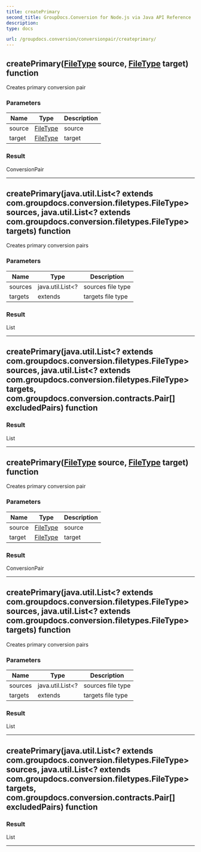 ```yaml
---
title: createPrimary
second_title: GroupDocs.Conversion for Node.js via Java API Reference
description: 
type: docs

url: /groupdocs.conversion/conversionpair/createprimary/
---
```


## createPrimary([FileType](../../filetype) source, [FileType](../../filetype) target)  function
Creates primary conversion pair

### Parameters

| Name | Type | Description |
| --- | --- | --- |
| source | [FileType](../filetype) | source |
| target | [FileType](../../filetype) | target |

### Result
ConversionPair


---


## createPrimary(java.util.List<? extends com.groupdocs.conversion.filetypes.FileType> sources, java.util.List<? extends com.groupdocs.conversion.filetypes.FileType> targets)  function
Creates primary conversion pairs

### Parameters

| Name | Type | Description |
| --- | --- | --- |
| sources | java.util.List<? | sources file type |
| targets | extends | targets file type |

### Result
List


---


## createPrimary(java.util.List<? extends com.groupdocs.conversion.filetypes.FileType> sources, java.util.List<? extends com.groupdocs.conversion.filetypes.FileType> targets, com.groupdocs.conversion.contracts.Pair[] excludedPairs)  function


### Result
List


---


## createPrimary([FileType](../../filetype) source, [FileType](../../filetype) target)  function
Creates primary conversion pair

### Parameters

| Name | Type | Description |
| --- | --- | --- |
| source | [FileType](../filetype) | source |
| target | [FileType](../../filetype) | target |

### Result
ConversionPair


---


## createPrimary(java.util.List<? extends com.groupdocs.conversion.filetypes.FileType> sources, java.util.List<? extends com.groupdocs.conversion.filetypes.FileType> targets)  function
Creates primary conversion pairs

### Parameters

| Name | Type | Description |
| --- | --- | --- |
| sources | java.util.List<? | sources file type |
| targets | extends | targets file type |

### Result
List


---


## createPrimary(java.util.List<? extends com.groupdocs.conversion.filetypes.FileType> sources, java.util.List<? extends com.groupdocs.conversion.filetypes.FileType> targets, com.groupdocs.conversion.contracts.Pair[] excludedPairs)  function


### Result
List


---


